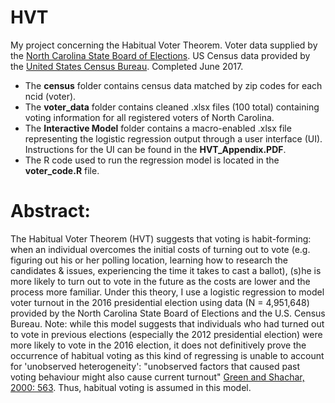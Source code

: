 # HVT
My project concerning the Habitual Voter Theorem. Voter data supplied by the [North Carolina State Board of Elections](https://dl.ncsbe.gov/index.html?prefix=data/). US Census data provided by the [United States Census Bureau](https://factfinder.census.gov/faces/nav/jsf/pages/index.xhtml). Completed June 2017.

- The **census** folder contains census data matched by zip codes for each ncid (voter).
- The **voter_data** folder contains cleaned .xlsx files (100 total) containing voting information for all registered voters of North Carolina.
- The **Interactive Model** folder contains a macro-enabled .xlsx file representing the logistic regression output through a user interface (UI). Instructions for the UI can be found in the **HVT_Appendix.PDF**.
- The R code used to run the regression model is located in the **voter_code.R** file.

# Abstract:
The Habitual Voter Theorem (HVT) suggests that voting is habit-forming: when an individual overcomes the initial costs of turning out to vote (e.g. figuring out his or her polling location, learning how to research the candidates & issues, experiencing the time it takes to cast a ballot), (s)he is more likely to turn out to vote in the future as the costs are lower and the process more familiar. Under this theory, I use a logistic regression to model voter turnout in the 2016 presidential election using data (N = 4,951,648) provided by the North Carolina State Board of Elections and the U.S. Census Bureau. Note: while this model suggests that individuals who had turned out to vote in previous elections (especially the 2012 presidential election) were more likely to vote in the 2016 election, it does not definitively prove the occurrence of habitual voting as this kind of regressing is unable to account for 'unobserved heterogeneity': "unobserved factors that caused past voting behaviour might also cause current turnout" [Green and Shachar, 2000: 563](https://www.cambridge.org/core/journals/british-journal-of-political-science/article/habit-formation-and-political-behaviour-evidence-of-consuetude-in-voter-turnout/4F834B816865D4ED0CE7EEB6C0A710CF). Thus, habitual voting is assumed in this model.
